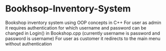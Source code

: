 # Bookhsop-Inventory-System
Bookshop inventory system using OOP concepts in C++
For user as admin it requires authentication for which username and password can be changed in Login() in Bookshop.cpp (currently username is password and password is username)
For user as customer it redirects to the main menu without authentication
